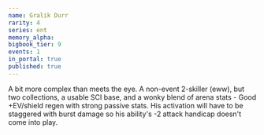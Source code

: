 ```yaml
---
name: Gralik Durr
rarity: 4
series: ent
memory_alpha:
bigbook_tier: 9
events: 1
in_portal: true
published: true
---
```


A bit more complex than meets the eye. A non-event 2-skiller (eww), but two collections, a usable SCI base, and a wonky blend of arena stats - Good +EV/shield regen with strong passive stats. His activation will have to be staggered with burst damage so his ability's -2 attack handicap doesn't come into play.
